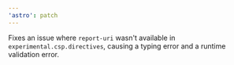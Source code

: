 ```yaml
---
'astro': patch
---
```


Fixes an issue where `report-uri` wasn't available in `experimental.csp.directives`, causing a typing error and a runtime validation error.
